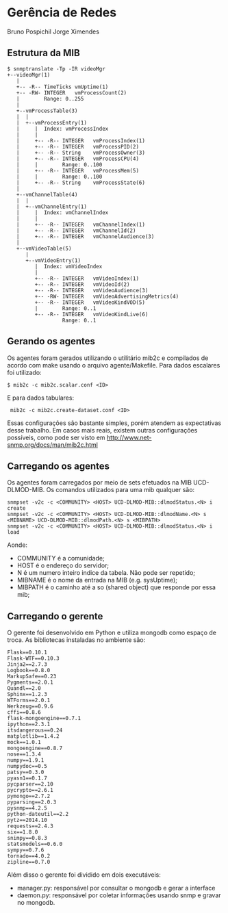 Gerência de Redes
========
Bruno Pospichil
Jorge Ximendes

Estrutura da MIB
--------
```
$ snmptranslate -Tp -IR videoMgr
+--videoMgr(1)
   |
   +-- -R-- TimeTicks vmUptime(1)
   +-- -RW- INTEGER   vmProcessCount(2)
   |        Range: 0..255
   |
   +--vmProcessTable(3)
   |  |
   |  +--vmProcessEntry(1)
   |     |  Index: vmProcessIndex
   |     |
   |     +-- -R-- INTEGER   vmProcessIndex(1)
   |     +-- -R-- INTEGER   vmProcessPID(2)
   |     +-- -R-- String    vmProcessOwner(3)
   |     +-- -R-- INTEGER   vmProcessCPU(4)
   |     |        Range: 0..100
   |     +-- -R-- INTEGER   vmProcessMem(5)
   |     |        Range: 0..100
   |     +-- -R-- String    vmProcessState(6)
   |
   +--vmChannelTable(4)
   |  |
   |  +--vmChannelEntry(1)
   |     |  Index: vmChannelIndex
   |     |
   |     +-- -R-- INTEGER   vmChannelIndex(1)
   |     +-- -R-- INTEGER   vmChannelId(2)
   |     +-- -R-- INTEGER   vmChannelAudience(3)
   |
   +--vmVideoTable(5)
      |
      +--vmVideoEntry(1)
         |  Index: vmVideoIndex
         |
         +-- -R-- INTEGER   vmVideoIndex(1)
         +-- -R-- INTEGER   vmVideoId(2)
         +-- -R-- INTEGER   vmVideoAudience(3)
         +-- -RW- INTEGER   vmVideoAdvertisingMetrics(4)
         +-- -R-- INTEGER   vmVideoKindVOD(5)
         |        Range: 0..1
         +-- -R-- INTEGER   vmVideoKindLive(6)
                  Range: 0..1

```

Gerando os agentes
--------
Os agentes foram gerados utilizando o utilitário mib2c e compilados de acordo com make usando o arquivo agente/Makefile.
Para dados escalares foi utilizado:
```
$ mib2c -c mib2c.scalar.conf <ID>

```
E para dados tabulares:
```
 mib2c -c mib2c.create-dataset.conf <ID>
```
Essas configurações são bastante simples, porém atendem as expectativas desse trabalho. Em casos mais reais, existem outras configurações possíveis, como pode ser visto em http://www.net-snmp.org/docs/man/mib2c.html

Carregando os agentes
--------
Os agentes foram carregados por meio de sets efetuados na MIB UCD-DLMOD-MIB. Os comandos utilizados para uma mib qualquer são:
```
snmpset -v2c -c <COMMUNITY> <HOST> UCD-DLMOD-MIB::dlmodStatus.<N> i create
snmpset -v2c -c <COMMUNITY> <HOST> UCD-DLMOD-MIB::dlmodName.<N> s <MIBNAME> UCD-DLMOD-MIB::dlmodPath.<N> s <MIBPATH>
snmpset -v2c -c <COMMUNITY> <HOST> UCD-DLMOD-MIB::dlmodStatus.<N> i load
```
Aonde:
* COMMUNITY é a comunidade;
* HOST é o endereço do servidor;
* N é um numero inteiro indice da tabela. Não pode ser repetido;
* MIBNAME é o nome da entrada na MIB (e.g. sysUptime);
* MIBPATH é o caminho até a so (shared object) que responde por essa mib;

Carregando o gerente
--------
O gerente foi desenvolvido em Python e utiliza mongodb como espaço de troca.
As bibliotecas instaladas no ambiente são:
```
Flask==0.10.1
Flask-WTF==0.10.3
Jinja2==2.7.3
Logbook==0.8.0
MarkupSafe==0.23
Pygments==2.0.1
Quandl==2.0
Sphinx==1.2.3
WTForms==2.0.1
Werkzeug==0.9.6
cffi==0.8.6
flask-mongoengine==0.7.1
ipython==2.3.1
itsdangerous==0.24
matplotlib==1.4.2
mock==1.0.1
mongoengine==0.8.7
nose==1.3.4
numpy==1.9.1
numpydoc==0.5
patsy==0.3.0
pyasn1==0.1.7
pycparser==2.10
pycrypto==2.6.1
pymongo==2.7.2
pyparsing==2.0.3
pysnmp==4.2.5
python-dateutil==2.2
pytz==2014.10
requests==2.4.3
six==1.8.0
snimpy==0.8.3
statsmodels==0.6.0
sympy==0.7.6
tornado==4.0.2
zipline==0.7.0
```

Além disso o gerente foi dividido em dois executáveis:
* manager.py: responsável por consultar o mongodb e gerar a interface
* daemon.py: responsável por coletar informações usando snmp e gravar no mongodb.
